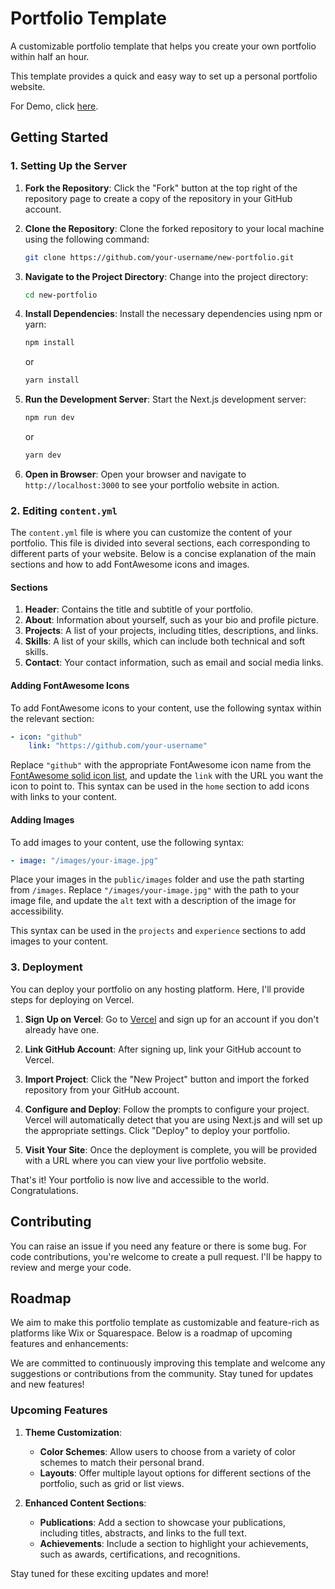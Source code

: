 # Portfolio Template

A customizable portfolio template that helps you create your own portfolio within half an hour.

This template provides a quick and easy way to set up a personal portfolio website.

For Demo, click [here](https://new-portfolio-bice-two.vercel.app/).
## Getting Started

### 1. Setting Up the Server

1. **Fork the Repository**: Click the "Fork" button at the top right of the repository page to create a copy of the repository in your GitHub account.

2. **Clone the Repository**: Clone the forked repository to your local machine using the following command:
    ```bash
    git clone https://github.com/your-username/new-portfolio.git
    ```

3. **Navigate to the Project Directory**: Change into the project directory:
    ```bash
    cd new-portfolio
    ```

4. **Install Dependencies**: Install the necessary dependencies using npm or yarn:
    ```bash
    npm install
    ```
    or
    ```bash
    yarn install
    ```

5. **Run the Development Server**: Start the Next.js development server:
    ```bash
    npm run dev
    ```
    or
    ```bash
    yarn dev
    ```

6. **Open in Browser**: Open your browser and navigate to `http://localhost:3000` to see your portfolio website in action.

### 2. Editing `content.yml`

The `content.yml` file is where you can customize the content of your portfolio. This file is divided into several sections, each corresponding to different parts of your website. Below is a concise explanation of the main sections and how to add FontAwesome icons and images.

#### Sections

1. **Header**: Contains the title and subtitle of your portfolio.
2. **About**: Information about yourself, such as your bio and profile picture.
3. **Projects**: A list of your projects, including titles, descriptions, and links.
4. **Skills**: A list of your skills, which can include both technical and soft skills.
5. **Contact**: Your contact information, such as email and social media links.

#### Adding FontAwesome Icons

To add FontAwesome icons to your content, use the following syntax within the relevant section:

```yaml
- icon: "github"
    link: "https://github.com/your-username"
```

Replace `"github"` with the appropriate FontAwesome icon name from the [FontAwesome solid icon list](https://fontawesome.com/v6/icons?o=r&s=solid), and update the `link` with the URL you want the icon to point to. This syntax can be used in the `home` section to add icons with links to your content.

#### Adding Images
To add images to your content, use the following syntax:
```yaml
- image: "/images/your-image.jpg"
```

Place your images in the `public/images` folder and use the path starting from `/images`. Replace `"/images/your-image.jpg"` with the path to your image file, and update the `alt` text with a description of the image for accessibility.

This syntax can be used in the `projects` and `experience` sections to add images to your content.
 
### 3. Deployment

You can deploy your portfolio on any hosting platform. Here, I'll provide steps for deploying on Vercel.

1. **Sign Up on Vercel**: Go to [Vercel](https://vercel.com/) and sign up for an account if you don't already have one.

2. **Link GitHub Account**: After signing up, link your GitHub account to Vercel.

3. **Import Project**: Click the "New Project" button and import the forked repository from your GitHub account.

4. **Configure and Deploy**: Follow the prompts to configure your project. Vercel will automatically detect that you are using Next.js and will set up the appropriate settings. Click "Deploy" to deploy your portfolio.

5. **Visit Your Site**: Once the deployment is complete, you will be provided with a URL where you can view your live portfolio website.

That's it! Your portfolio is now live and accessible to the world. Congratulations.

## Contributing

You can raise an issue if you need any feature or there is some bug. For code contributions, you're welcome to create a pull request. I'll be happy to review and merge your code.

## Roadmap

We aim to make this portfolio template as customizable and feature-rich as platforms like Wix or Squarespace. Below is a roadmap of upcoming features and enhancements:



We are committed to continuously improving this template and welcome any suggestions or contributions from the community. Stay tuned for updates and new features!
### Upcoming Features

1. **Theme Customization**: 
    - **Color Schemes**: Allow users to choose from a variety of color schemes to match their personal brand.
    - **Layouts**: Offer multiple layout options for different sections of the portfolio, such as grid or list views.

2. **Enhanced Content Sections**:
    - **Publications**: Add a section to showcase your publications, including titles, abstracts, and links to the full text.
    - **Achievements**: Include a section to highlight your achievements, such as awards, certifications, and recognitions.

Stay tuned for these exciting updates and more!